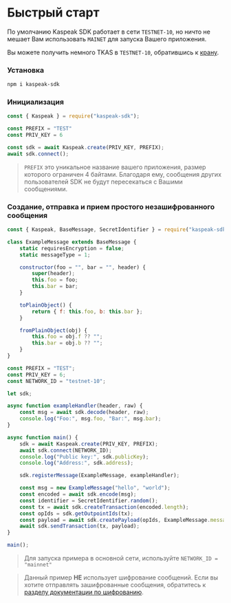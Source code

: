 # Быстрый старт

По умолчанию Kaspeak SDK работает в сети `TESTNET-10`, но ничто не мешает Вам использовать `MAINET` для запуска Вашего приложения.

Вы можете получить немного TKAS в `TESTNET-10`, обратившись к [крану](https://faucet-tn10.kaspanet.io/).

### Установка

```bash
npm i kaspeak-sdk
```

### Инициализация

```js
const { Kaspeak } = require("kaspeak-sdk");

const PREFIX = "TEST"
const PRIV_KEY = 6

const sdk = await Kaspeak.create(PRIV_KEY, PREFIX);
await sdk.connect();
```
> `PREFIX` это уникальное название вашего приложения, размер которого ограничен 4 байтами.
> Благодаря ему, сообщения других пользователей SDK не будут пересекаться с Вашими сообщениями.

### Создание, отправка и прием простого незашифрованного сообщения

```js
const { Kaspeak, BaseMessage, SecretIdentifier } = require("kaspeak-sdk");

class ExampleMessage extends BaseMessage {
	static requiresEncryption = false;
	static messageType = 1;

	constructor(foo = "", bar = "", header) {
		super(header);
		this.foo = foo;
		this.bar = bar;
	}

	toPlainObject() {
		return { f: this.foo, b: this.bar };
	}

	fromPlainObject(obj) {
		this.foo = obj.f ?? "";
		this.bar = obj.b ?? "";
	}
}

const PREFIX = "TEST";
const PRIV_KEY = 6;
const NETWORK_ID = "testnet-10";

let sdk;

async function exampleHandler(header, raw) {
	const msg = await sdk.decode(header, raw);
	console.log("Foo:", msg.foo, "Bar:", msg.bar);
}

async function main() {
	sdk = await Kaspeak.create(PRIV_KEY, PREFIX);
	await sdk.connect(NETWORK_ID);
	console.log("Public key:", sdk.publicKey);
	console.log("Address:", sdk.address);

	sdk.registerMessage(ExampleMessage, exampleHandler);

	const msg = new ExampleMessage("hello", "world");
	const encoded = await sdk.encode(msg);
	const identifier = SecretIdentifier.random();
	const tx = await sdk.createTransaction(encoded.length);
	const opIds = sdk.getOutpointIds(tx);
	const payload = await sdk.createPayload(opIds, ExampleMessage.messageType, identifier, encoded);
	await sdk.sendTransaction(tx, payload);
}

main();
```
> Для запуска примера в основной сети, используйте `NETWORK_ID = "mainnet"`

> Данный пример **НЕ** использует шифрование сообщений.
> Если вы хотите отправлять зашифрованные сообщения, обратитесь к [разделу документации по шифрованию](../03-advanced/encryption.md).
